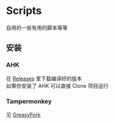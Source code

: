 # Scripts
自用的一些有用的脚本等等

## 安装
### AHK

在 [Releases](https://github.com/XcantloadX/UsefulAHKScripts/releases) 里下载编译好的版本  
如果你安装了 AHK 可以直接 Clone 项目运行  
### Tampermonkey
见 [GreasyFork](https://greasyfork.org/zh-CN/users/798873-xcantloadx)
